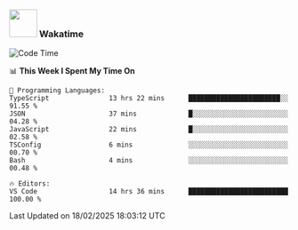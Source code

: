### <img src="https://media.giphy.com/media/VgCDAzcKvsR6OM0uWg/giphy.gif" width="50"> Wakatime

  <!--START_SECTION:waka-->
![Code Time](http://img.shields.io/badge/Code%20Time-1%2C492%20hrs%202%20mins-blue)

📊 **This Week I Spent My Time On** 

```text
💬 Programming Languages: 
TypeScript               13 hrs 22 mins      ███████████████████████░░   91.55 % 
JSON                     37 mins             █░░░░░░░░░░░░░░░░░░░░░░░░   04.28 % 
JavaScript               22 mins             █░░░░░░░░░░░░░░░░░░░░░░░░   02.58 % 
TSConfig                 6 mins              ░░░░░░░░░░░░░░░░░░░░░░░░░   00.70 % 
Bash                     4 mins              ░░░░░░░░░░░░░░░░░░░░░░░░░   00.48 % 

🔥 Editors: 
VS Code                  14 hrs 36 mins      █████████████████████████   100.00 % 
```


 Last Updated on 18/02/2025 18:03:12 UTC
<!--END_SECTION:waka-->
